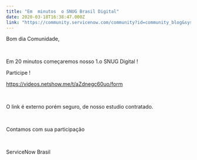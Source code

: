 ```yaml
---
title: "Em  minutos  o SNUG Brasil Digital"
date: 2020-03-18T16:38:47.000Z
link: "https://community.servicenow.com/community?id=community_blog&sys_id=c724a2fedb27c4542be0a851ca9619fe"
---
```

<p>Bom dia Comunidade, </p>
<p> </p>
<p>Em 20 minutos começaremos nosso 1.o SNUG Digital ! </p>
<p>Participe !</p>
<p><a href="https://videos.netshow.me/t/aZdnegc60uo/form" rel="nofollow">https://videos.netshow.me/t/aZdnegc60uo/form</a></p>
<p> </p>
<p>O link é externo porém seguro, de nosso estudio contratado. </p>
<p> </p>
<p>Contamos com sua participação </p>
<p> </p>
<p>ServiceNow Brasil </p>